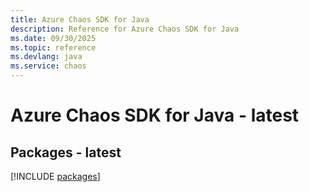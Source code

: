 ```yaml
---
title: Azure Chaos SDK for Java
description: Reference for Azure Chaos SDK for Java
ms.date: 09/30/2025
ms.topic: reference
ms.devlang: java
ms.service: chaos
---
```

# Azure Chaos SDK for Java - latest
## Packages - latest
[!INCLUDE [packages](chaos-index.md)]